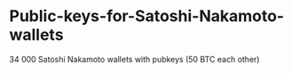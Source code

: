 # Public-keys-for-Satoshi-Nakamoto-wallets
34 000 Satoshi Nakamoto wallets with pubkeys (50 BTC each other)
